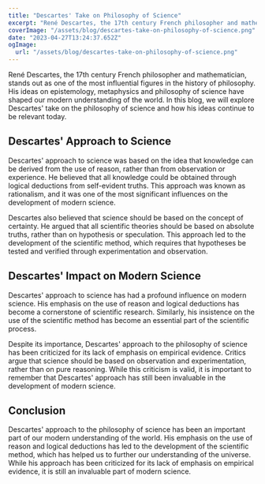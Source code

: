 ```yaml
---
title: "Descartes' Take on Philosophy of Science"
excerpt: "René Descartes, the 17th century French philosopher and mathematician, stands out as one of the most influential figures in the history of philosophy. In this blog, we will explore Descartes' take on the philosophy of science and how his ideas continue to be relevant today."
coverImage: "/assets/blog/descartes-take-on-philosophy-of-science.png"
date: "2023-04-27T13:24:37.652Z"
ogImage:
  url: "/assets/blog/descartes-take-on-philosophy-of-science.png"
---
```


René Descartes, the 17th century French philosopher and mathematician, stands out as one of the most influential figures in the history of philosophy. His ideas on epistemology, metaphysics and philosophy of science have shaped our modern understanding of the world. In this blog, we will explore Descartes' take on the philosophy of science and how his ideas continue to be relevant today.

## Descartes' Approach to Science

Descartes' approach to science was based on the idea that knowledge can be derived from the use of reason, rather than from observation or experience. He believed that all knowledge could be obtained through logical deductions from self-evident truths. This approach was known as rationalism, and it was one of the most significant influences on the development of modern science.

Descartes also believed that science should be based on the concept of certainty. He argued that all scientific theories should be based on absolute truths, rather than on hypothesis or speculation. This approach led to the development of the scientific method, which requires that hypotheses be tested and verified through experimentation and observation.

## Descartes' Impact on Modern Science

Descartes' approach to science has had a profound influence on modern science. His emphasis on the use of reason and logical deductions has become a cornerstone of scientific research. Similarly, his insistence on the use of the scientific method has become an essential part of the scientific process.

Despite its importance, Descartes' approach to the philosophy of science has been criticized for its lack of emphasis on empirical evidence. Critics argue that science should be based on observation and experimentation, rather than on pure reasoning. While this criticism is valid, it is important to remember that Descartes' approach has still been invaluable in the development of modern science.

## Conclusion

Descartes' approach to the philosophy of science has been an important part of our modern understanding of the world. His emphasis on the use of reason and logical deductions has led to the development of the scientific method, which has helped us to further our understanding of the universe. While his approach has been criticized for its lack of emphasis on empirical evidence, it is still an invaluable part of modern science.
